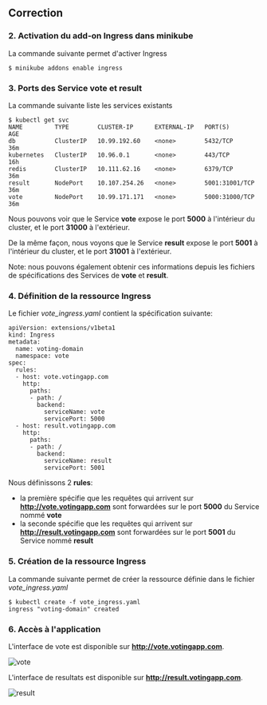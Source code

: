 ## Correction

### 2. Activation du add-on Ingress dans minikube

La commande suivante permet d'activer Ingress

```
$ minikube addons enable ingress
```

### 3. Ports des Service vote et result

La commande suivante liste les services existants

```
$ kubectl get svc
NAME         TYPE        CLUSTER-IP      EXTERNAL-IP   PORT(S)          AGE
db           ClusterIP   10.99.192.60    <none>        5432/TCP         36m
kubernetes   ClusterIP   10.96.0.1       <none>        443/TCP          16h
redis        ClusterIP   10.111.62.16    <none>        6379/TCP         36m
result       NodePort    10.107.254.26   <none>        5001:31001/TCP   36m
vote         NodePort    10.99.171.171   <none>        5000:31000/TCP   36m
```

Nous pouvons voir que le Service **vote** expose le port **5000** à l'intérieur du cluster, et le port **31000** à l'extérieur.

De la même façon, nous voyons que le Service **result** expose le port **5001** à l'intérieur du cluster, et le port **31001** à l'extérieur.

Note: nous pouvons également obtenir ces informations depuis les fichiers de spécifications des Services de **vote** et **result**.

### 4. Définition de la ressource Ingress

Le fichier *vote_ingress.yaml* contient la spécification suivante:

```
apiVersion: extensions/v1beta1
kind: Ingress
metadata:
  name: voting-domain
  namespace: vote
spec:
  rules:
  - host: vote.votingapp.com
    http:
      paths:
      - path: /
        backend:
          serviceName: vote
          servicePort: 5000
  - host: result.votingapp.com
    http:
      paths:
      - path: /
        backend:
          serviceName: result
          servicePort: 5001
```

Nous définissons 2 **rules**:
- la première spécifie que les requêtes qui arrivent sur **http://vote.votingapp.com** sont forwardées sur le port **5000** du Service nommé **vote**
- la seconde spécifie que les requêtes qui arrivent sur **http://result.votingapp.com** sont forwardées sur le port **5001** du Service nommé **result**

### 5. Création de la ressource Ingress

La commande suivante permet de créer la ressource définie dans le fichier *vote_ingress.yaml*

```
$ kubectl create -f vote_ingress.yaml
ingress "voting-domain" created
```

### 6. Accès à l'application

L'interface de vote est disponible sur **http://vote.votingapp.com**.

![vote](./images/ingress_vote1.png)

L'interface de resultats est disponible sur **http://result.votingapp.com**.

![result](./images/ingress_vote2.png)
